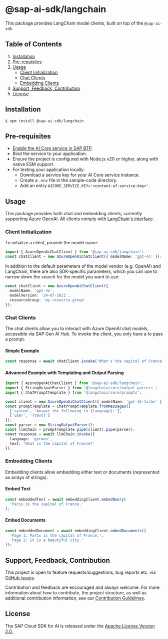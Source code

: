 # @sap-ai-sdk/langchain
This package provides LangChain model clients, built on top of the `@sap-ai-sdk`.

## Table of Contents
1. [Installation](#installation)
2. [Pre-requisites](#pre-requisites)
3. [Usage](#usage)
    - [Client Initialization](#client-initialization)
    - [Chat Clients](#chat-clients)
    - [Embedding Clients](#embedding-clients)
4. [Support, Feedback, Contribution](#support-feedback-contribution)
5. [License](#license)

## Installation
```
$ npm install @sap-ai-sdk/langchain
```

## Pre-requisites
- [Enable the AI Core service in SAP BTP](https://help.sap.com/docs/sap-ai-core/sap-ai-core-service-guide/initial-setup).
- Bind the service to your application.
- Ensure the project is configured with Node.js v20 or higher, along with native ESM support.
- For testing your application locally:
  - Download a service key for your AI Core service instance.
  - Create a `.env` file in the sample-code directory.
  - Add an entry `AICORE_SERVICE_KEY='<content-of-service-key>'`.

## Usage
This package provides both chat and embedding clients, currently supporting Azure OpenAI.
All clients comply with [LangChain's interface](https://js.langchain.com/docs/introduction).

### Client Initialization
To initialize a client, provide the model name:

```ts
import { AzureOpenAiChatClient } from '@sap-ai-sdk/langchain';
const chatClient = new AzureOpenAiChatClient({ modelName: 'gpt-4o' });
```

In addition to the default parameters of the model vendor (e.g. OpenAI) and LangChain, there are also SDK-specific parameters, which you can use to narrow down the search for the model you want to use:

```ts
const chatClient = new AzureOpenAiChatClient({
  modelName: 'gpt-4o',
  modelVersion: '24-07-2021',
  resourceGroup: 'my-resource-group'
});
```

### Chat Clients
The chat clients allow you to interact with Azure OpenAI chat models, accessible via SAP Gen AI Hub. 
To invoke the client, you only have a to pass a prompt.

#### Simple Example
```ts
const response = await chatClient.invoke("What's the capital of France?");
```

#### Advanced Example with Templating and Output Parsing
```ts
import { AzureOpenAiChatClient } from '@sap-ai-sdk/langchain';
import { StringOutputParser } from '@langchain/core/output_parsers';
import { ChatPromptTemplate } from '@langchain/core/prompts';

const client = new AzureOpenAiChatClient({ modelName: 'gpt-35-turbo' });
const promptTemplate = ChatPromptTemplate.fromMessages([
  ['system', 'Answer the following in {language}:'],
  ['user', '{text}']
]);
const parser = new StringOutputParser();
const llmChain = promptTemplate.pipe(client).pipe(parser);
const response = await llmChain.invoke({
  language: 'german',
  text: 'What is the capital of France?'
});
```

### Embedding Clients
Embedding clients allow embedding either text or documents (represented as arrays of strings).

#### Embed Text
```ts
const embeddedText = await embeddingClient.embedQuery(
  'Paris is the capital of France.'
);
```

#### Embed Documents
```ts
const embeddedDocument = await embeddingClient.embedDocuments([
  'Page 1: Paris is the capital of France.',
  'Page 2: It is a beautiful city.'
]);
```

## Support, Feedback, Contribution
This project is open to feature requests/suggestions, bug reports etc. via [GitHub issues](https://github.com/SAP/ai-sdk-js/issues).

Contribution and feedback are encouraged and always welcome. For more information about how to contribute, the project structure, as well as additional contribution information, see our [Contribution Guidelines](https://github.com/SAP/ai-sdk-js/blob/main/CONTRIBUTING.md).

## License
The SAP Cloud SDK for AI is released under the [Apache License Version 2.0.](http://www.apache.org/licenses/)
